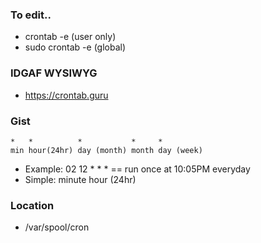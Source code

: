 ### To edit..
- crontab -e (user only)
- sudo crontab -e (global)

### IDGAF WYSIWYG
- https://crontab.guru

### Gist
```
*   *          *           *     *
min hour(24hr) day (month) month day (week)
```
- Example: 02 12 * * * <command> == run <command >once at 10:05PM everyday
- Simple: minute hour (24hr)

### Location
- /var/spool/cron
